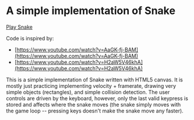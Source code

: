 # A simple implementation of Snake

[Play Snake](snake.html)

Code is inspired by:

* [https://www.youtube.com/watch?v=AaGK-fj-BAM](https://www.youtube.com/watch?v=AaGK-fj-BAM)
* [https://www.youtube.com/watch?v=H2aW5V46khA](https://www.youtube.com/watch?v=H2aW5V46khA)

This is a simple implementation of Snake written with HTML5 canvas.  It is mostly just practicing implementing velocity + framerate, drawing very simple objects (rectangles), and simple collision detection.  The user controls are driven by the keyboard, however, only the last valid keypress is stored and affects where the snake moves (the snake simply moves with the game loop  -- pressing keys doesn't make the snake move any faster).

